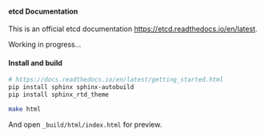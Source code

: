 
#### etcd Documentation

This is an official etcd documentation https://etcd.readthedocs.io/en/latest.

Working in progress...

#### Install and build

```bash
# https://docs.readthedocs.io/en/latest/getting_started.html
pip install sphinx sphinx-autobuild
pip install sphinx_rtd_theme

make html
```

And open `_build/html/index.html` for preview.
